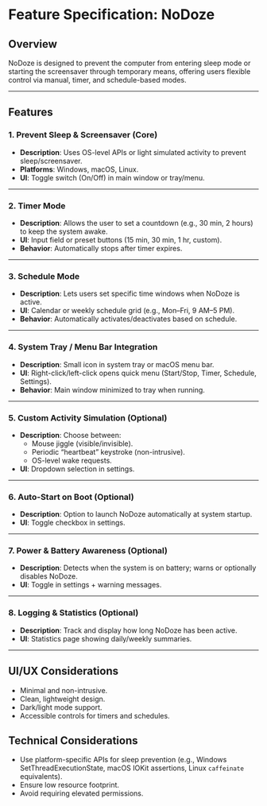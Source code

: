 # Feature Specification: NoDoze

## Overview
NoDoze is designed to prevent the computer from entering sleep mode or starting the screensaver through temporary means, offering users flexible control via manual, timer, and schedule-based modes.

---

## Features

### 1. Prevent Sleep & Screensaver (Core)
- **Description**: Uses OS-level APIs or light simulated activity to prevent sleep/screensaver.
- **Platforms**: Windows, macOS, Linux.
- **UI**: Toggle switch (On/Off) in main window or tray/menu.

---

### 2. Timer Mode
- **Description**: Allows the user to set a countdown (e.g., 30 min, 2 hours) to keep the system awake.
- **UI**: Input field or preset buttons (15 min, 30 min, 1 hr, custom).
- **Behavior**: Automatically stops after timer expires.

---

### 3. Schedule Mode
- **Description**: Lets users set specific time windows when NoDoze is active.
- **UI**: Calendar or weekly schedule grid (e.g., Mon–Fri, 9 AM–5 PM).
- **Behavior**: Automatically activates/deactivates based on schedule.

---

### 4. System Tray / Menu Bar Integration
- **Description**: Small icon in system tray or macOS menu bar.
- **UI**: Right-click/left-click opens quick menu (Start/Stop, Timer, Schedule, Settings).
- **Behavior**: Main window minimized to tray when running.

---

### 5. Custom Activity Simulation (Optional)
- **Description**: Choose between:
    - Mouse jiggle (visible/invisible).
    - Periodic “heartbeat” keystroke (non-intrusive).
    - OS-level wake requests.
- **UI**: Dropdown selection in settings.

---

### 6. Auto-Start on Boot (Optional)
- **Description**: Option to launch NoDoze automatically at system startup.
- **UI**: Toggle checkbox in settings.

---

### 7. Power & Battery Awareness (Optional)
- **Description**: Detects when the system is on battery; warns or optionally disables NoDoze.
- **UI**: Toggle in settings + warning messages.

---

### 8. Logging & Statistics (Optional)
- **Description**: Track and display how long NoDoze has been active.
- **UI**: Statistics page showing daily/weekly summaries.

---

## UI/UX Considerations
- Minimal and non-intrusive.
- Clean, lightweight design.
- Dark/light mode support.
- Accessible controls for timers and schedules.

## Technical Considerations
- Use platform-specific APIs for sleep prevention (e.g., Windows SetThreadExecutionState, macOS IOKit assertions, Linux `caffeinate` equivalents).
- Ensure low resource footprint.
- Avoid requiring elevated permissions.